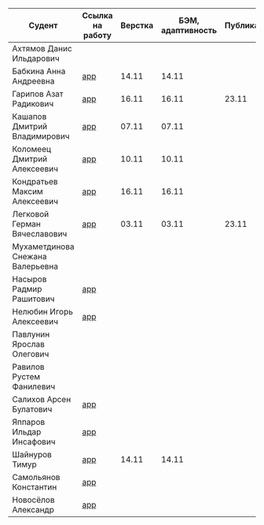 | Судент | Ссылка на работу | Верстка    | БЭМ, адаптивность | Публикация | JS | JSON data | API data | Empty react app | Перенос верстки | Перенос логики | React данные из API
| --- | ----------- |------------|-------------------| --- | --- | --- | --- | --- | --- | --- | --- |
| Ахтямов Данис Ильдарович |  |
| Бабкина Анна Андреевна | [app](https://github.com/BabkinaAA/frontend-app) | 14.11 | 14.11 |
| Гарипов Азат Радикович | [app](https://github.com/forget89/Frontend) | 16.11 | 16.11 | 23.11 |
| Кашапов Дмитрий Владимирович | [app](https://github.com/DovitosMan/USPTU)  | 07.11 | 07.11 | | 16.11 | 16.11 |
| Коломеец Дмитрий Алексеевич | [app](https://github.com/ThingsAdonai/sunshine-app) | 10.11 | 10.11 |
| Кондратьев Максим Алексеевич | [app](https://github.com/MasimKondratev/-Frontend-) | 16.11 | 16.11 |
| Легковой Герман Вячеславович | [app](https://github.com/legkovoyg/froentende) | 03.11 | 03.11 | 23.11 | 16.11 | 16.11 |
| Мухаметдинова Снежана Валерьевна | |
| Насыров Радмир Рашитович | [app](https://github.com/Rodman92/USPTU) |
| Нелюбин Игорь Алексеевич | [app](https://github.com/ChelseaEPL/London-IS-BLUE) |
| Павлунин Ярослав Олегович | |
| Равилов Рустем Фанилевич | |
| Салихов Арсен Булатович | [app](https://github.com/BMW1344/my-first-app) |
| Яппаров Ильдар Инсафович | [app](https://github.com/Ypprv/FrontProjects) |
| Шайнуров Тимур | [app](https://github.com/TimurShainurov/my-first-app) | 14.11 | 14.11 |
| Самольянов Константин | [app](https://github.com/kostyarin7/FrontEnd) |
| Новосёлов Александр | [app](https://github.com/Alexisnovy/Front) |
